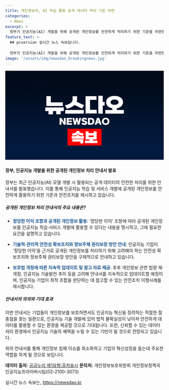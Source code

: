 ```yaml
---
title: 개인정보위, AI 학습 활용 공개 데이터 처리 기준 마련
categories:
  - News
excerpt: >
  정부가 인공지능(AI) 개발을 위해 공개된 개인정보를 안전하게 처리하기 위한 기준을 마련했다. 개인정보 보호법의 ‘정당한 이익’ 조항을 적용하여, 세 가지 요건을 충족해야 한다는 내용을 강조했으며, 기술적·관리적 안전성 확보조치와 정보주체 권리보장 방안을 안내했다. 또한, 안전조치의 유연한 도입과 최적 조합 선택을 허용하고, 안내서를 지속적으로 업데이트할 예정이라고 밝혀졌다. 함께, 개인정보보호책임자(CPO)의 역할과 중대한 기술적 변경이나 침해 발생 시의 조치 등에 대한 내용도 포함되어 있으며, 학계, 산업계, 시민단체의 의견을 수렴하여 계속적으로 보완할 예정이다.
feature_text: >
  ## pcversion 실시간 뉴스 속보입니다.

  정부가 인공지능(AI) 개발을 위해 공개된 개인정보를 안전하게 처리하기 위한 기준을 마련했다. 개인정보 보호법의 ‘정당한 이익’ 조항을 적용하여, 세 가지 요건을 충족해야 한다는 내용을 강조했으며, 기술적·관리적 안전성 확보조치와 정보주체 권리보장 방안을 안내했다. 또한, 안전조치의 유연한 도입과 최적 조합 선택을 허용하고, 안내서를 지속적으로 업데이트할 예정이라고 밝혀졌다. 함께, 개인정보보호책임자(CPO)의 역할과 중대한 기술적 변경이나 침해 발생 시의 조치 등에 대한 내용도 포함되어 있으며, 학계, 산업계, 시민단체의 의견을 수렴하여 계속적으로 보완할 예정이다.
image: '/assets/img/newsdao_breakingnews.jpg'
---
```


<p><img src="/assets/img/newsdao_breakingnews.jpg" alt="pcversion 속보" /></p>

<h4>정부, 인공지능 개발을 위한 공개된 개인정보 처리 안내서 발표</h4>

<p>정부는 최근 인공지능(AI) 모델 개발 시 활용되는 공개 데이터의 안전한 처리를 위한 안내서를 발표했습니다. 이를 통해 인공지능 학습 및 서비스 개발에 공개된 개인정보를 안전하게 활용하기 위한 기준과 안전조치를 제시하고 있습니다.</p>

<h5>공개된 개인정보 처리 안내서의 주요 내용은?</h5>

<ul>
<li><p><strong><span style="color: #1a5490;">정당한 이익 조항과 공개된 개인정보 활용</span></strong>: ‘정당한 이익’ 조항에 따라 공개된 개인정보를 인공지능 학습·서비스 개발에 활용할 수 있다는 내용을 명시하고, 그에 필요한 요건을 설명하고 있습니다.</p></li>
<li><p><strong><span style="color: #1a5490;">기술적·관리적 안전성 확보조치와 정보주체 권리보장 방안 안내</span></strong>: 인공지능 기업이 ‘정당한 이익’을 근거로 공개된 개인정보를 처리하기 위해 고려해야 하는 안전성 확보조치와 정보주체 권리보장 방안을 구체적으로 안내하고 있습니다.</p></li>
<li><p><strong><span style="color: #1a5490;">보호법 개정에 따른 지속적 업데이트 및 참고 자료 제공</span></strong>: 추후 개인정보 관련 법령 제·개정, 인공지능 기술발전 추이 등을 고려해 안내서를 지속적으로 업데이트할 예정이며, 인공지능 기업이 최적 조합을 판단하는 데 참고할 수 있는 안전조치 이행사례를 제시합니다.</p></li>
</ul>

<h5>안내서의 의의와 기대 효과</h5>

<p>이번 안내서는 기업들이 개인정보를 보호하면서도 인공지능 혁신을 장려하는 적절한 절충점을 찾는 일환으로, 인공지능 기술 개발에 있어 법적 불확실성이 낮아져 안전하게 데이터를 활용할 수 있는 환경을 제공할 것으로 기대됩니다. 또한, 신뢰할 수 있는 데이터 처리 환경에서 인공지능 기술의 혜택을 누릴 수 있는 기반이 될 것으로 전망되고 있습니다.</p>

<p>위의 안내서를 통해 개인정보 침해 이슈를 최소화하고 기업의 혁신성장을 돕는데 주요한 역할을 하게 될 것으로 보입니다.</p>

<p><strong>데이터 출처:</strong> <a href="https://https://www.korea.kr/policy/pressView.do?newsId=156551673&pageIndex=4">공공누리 제1유형:출처표시</a>
<strong>문의처:</strong> 개인정보보호위원회 개인정보정책국 인공지능프라이버시팀(02-2100-3073)</p>
실시간 뉴스 속보는, <a href="https://newsdao.kr" rel="dofollow">https://newsdao.kr</a>


